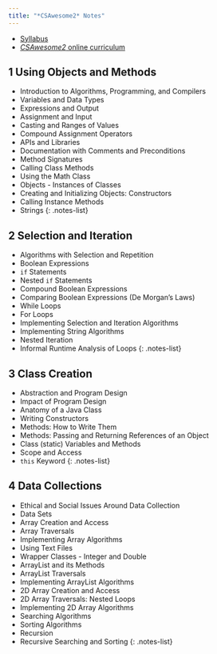 ```yaml
---
title: "*CSAwesome2* Notes"
---
```


- [Syllabus](../syllabi/ap-csa.md)
- [*CSAwesome2* online curriculum](https://runestone.academy/)

## 1 Using Objects and Methods

- Introduction to Algorithms, Programming, and Compilers
- Variables and Data Types
- Expressions and Output
- Assignment and Input
- Casting and Ranges of Values
- Compound Assignment Operators
- APIs and Libraries
- Documentation with Comments and Preconditions
- Method Signatures
- Calling Class Methods
- Using the Math Class
- Objects - Instances of Classes
- Creating and Initializing Objects: Constructors
- Calling Instance Methods
- Strings
{: .notes-list}

## 2 Selection and Iteration

- Algorithms with Selection and Repetition
- Boolean Expressions
- `if` Statements
- Nested `if` Statements
- Compound Boolean Expressions
- Comparing Boolean Expressions (De Morgan’s Laws)
- While Loops
- For Loops
- Implementing Selection and Iteration Algorithms
- Implementing String Algorithms
- Nested Iteration
- Informal Runtime Analysis of Loops
{: .notes-list}

## 3 Class Creation

- Abstraction and Program Design
- Impact of Program Design
- Anatomy of a Java Class
- Writing Constructors
- Methods: How to Write Them
- Methods: Passing and Returning References of an Object
- Class (static) Variables and Methods
- Scope and Access
- `this` Keyword
{: .notes-list}

## 4 Data Collections

- Ethical and Social Issues Around Data Collection
- Data Sets
- Array Creation and Access
- Array Traversals
- Implementing Array Algorithms
- Using Text Files
- Wrapper Classes - Integer and Double
- ArrayList and its Methods
- ArrayList Traversals
- Implementing ArrayList Algorithms
- 2D Array Creation and Access
- 2D Array Traversals: Nested Loops
- Implementing 2D Array Algorithms
- Searching Algorithms
- Sorting Algorithms
- Recursion
- Recursive Searching and Sorting
{: .notes-list}
